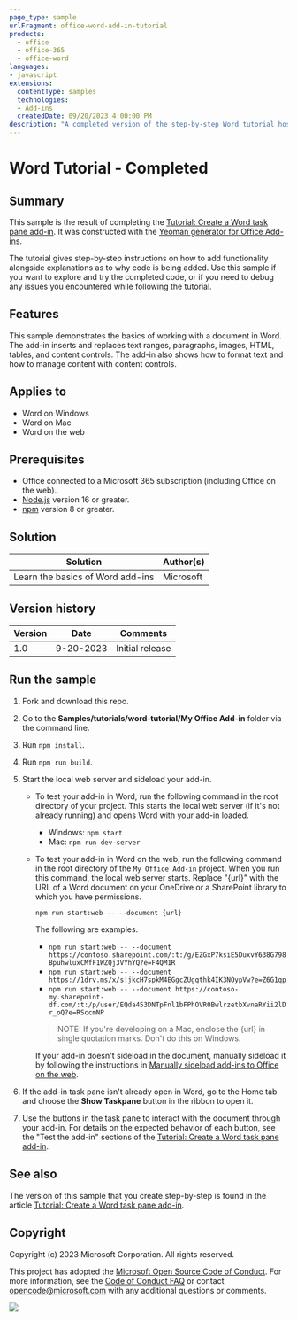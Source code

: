 ```yaml
---
page_type: sample
urlFragment: office-word-add-in-tutorial
products:
  - office
  - office-365
  - office-word
languages:
- javascript
extensions:
  contentType: samples
  technologies:
  - Add-ins
  createdDate: 09/20/2023 4:00:00 PM
description: "A completed version of the step-by-step Word tutorial hosted on learn.microsoft.com."
---
```


# Word Tutorial - Completed

## Summary

This sample is the result of completing the [Tutorial: Create a Word task pane add-in](https://learn.microsoft.com/office/dev/add-ins/tutorials/word-tutorial). It was constructed with the [Yeoman generator for Office Add-ins](https://learn.microsoft.com/office/dev/add-ins/develop/yeoman-generator-overview).

The tutorial gives step-by-step instructions on how to add functionality alongside explanations as to why code is being added. Use this sample if you want to explore and try the completed code, or if you need to debug any issues you encountered while following the tutorial.

## Features

This sample demonstrates the basics of working with a document in Word. The add-in inserts and replaces text ranges, paragraphs, images, HTML, tables, and content controls. The add-in also shows how to format text and how to manage content with content controls.

## Applies to

- Word on Windows
- Word on Mac
- Word on the web

## Prerequisites

- Office connected to a Microsoft 365 subscription (including Office on the web).
- [Node.js](https://nodejs.org/) version 16 or greater.
- [npm](https://docs.npmjs.com/downloading-and-installing-node-js-and-npm) version 8 or greater.

## Solution

| Solution | Author(s) |
|----------|-----------|
| Learn the basics of Word add-ins | Microsoft |

## Version history

| Version  | Date | Comments |
|----------|------|----------|
| 1.0 | 9-20-2023 | Initial release |

## Run the sample

1. Fork and download this repo.

1. Go to the **Samples/tutorials/word-tutorial/My Office Add-in** folder via the command line.

1. Run `npm install`.

1. Run `npm run build`.

1. Start the local web server and sideload your add-in.

    - To test your add-in in Word, run the following command in the root directory of your project. This starts the local web server (if it's not already running) and opens Word with your add-in loaded.

      - Windows: `npm start`
      - Mac: `npm run dev-server`

    - To test your add-in in Word on the web, run the following command in the root directory of the `My Office Add-in` project. When you run this command, the local web server starts. Replace "{url}" with the URL of a Word document on your OneDrive or a SharePoint library to which you have permissions.

      ```command line
      npm run start:web -- --document {url}
      ```

      The following are examples.

      - `npm run start:web -- --document https://contoso.sharepoint.com/:t:/g/EZGxP7ksiE5DuxvY638G798BpuhwluxCMfF1WZQj3VYhYQ?e=F4QM1R`
      - `npm run start:web -- --document https://1drv.ms/x/s!jkcH7spkM4EGgcZUgqthk4IK3NOypVw?e=Z6G1qp`
      - `npm run start:web -- --document https://contoso-my.sharepoint-df.com/:t:/p/user/EQda453DNTpFnl1bFPhOVR0BwlrzetbXvnaRYii2lDr_oQ?e=RSccmNP`

      > NOTE: If you're developing on a Mac, enclose the {url} in single quotation marks. Don't do this on Windows.

      If your add-in doesn't sideload in the document, manually sideload it by following the instructions in [Manually sideload add-ins to Office on the web](https://learn.microsoft.com/office/dev/add-ins/testing/sideload-office-add-ins-for-testing).

1. If the add-in task pane isn't already open in Word, go to the Home tab and choose the **Show Taskpane** button in the ribbon to open it.

1. Use the buttons in the task pane to interact with the document through your add-in. For details on the expected behavior of each button, see the "Test the add-in" sections of the [Tutorial: Create a Word task pane add-in](https://learn.microsoft.com/office/dev/add-ins/tutorials/word-tutorial).

## See also

The version of this sample that you create step-by-step is found in the article [Tutorial: Create a Word task pane add-in](https://learn.microsoft.com/office/dev/add-ins/tutorials/word-tutorial).

## Copyright

Copyright (c) 2023 Microsoft Corporation. All rights reserved.

This project has adopted the [Microsoft Open Source Code of Conduct](https://opensource.microsoft.com/codeofconduct/). For more information, see the [Code of Conduct FAQ](https://opensource.microsoft.com/codeofconduct/faq/) or contact [opencode@microsoft.com](mailto:opencode@microsoft.com) with any additional questions or comments.

<img src="https://pnptelemetry.azurewebsites.net/pnp-officeaddins/samples/office-word-add-in-tutorial" />